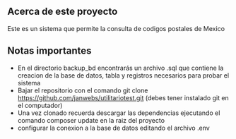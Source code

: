 ## Acerca de este proyecto

Este es un sistema que permite la consulta de codigos postales de Mexico

## Notas importantes

- En el directorio backup_bd encontrarás un archivo .sql que contiene la creacion de la base de datos, tabla y registros necesarios para probar el sistema
- Bajar el repositorio con el comando git clone https://github.com/janwebs/utilitariotest.git (debes tener instalado git en el computador)
- Una vez clonado recuerda descargar las dependencias ejecutando el comando composer update en la raiz del proyecto
- configurar la conexion a la base de datos editando el archivo .env

